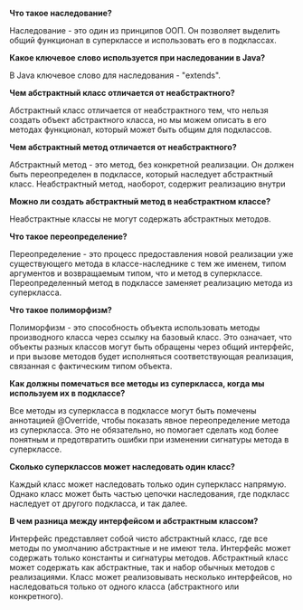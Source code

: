 **Что такое наследование?**

Наследование - это один из принципов ООП. Он позволяет выделить общий функционал в суперклассе и использовать его в подклассах.

**Какое ключевое слово используется при наследовании в Java?**

В Java ключевое слово для наследования - "extends".

**Чем абстрактный класс отличается от неабстрактного?**

Абстрактный класс отличается от неабстрактного тем, что нельзя создать объект абстрактного класса, но мы можем 
описать в его методах функционал, который может быть общим для подклассов.

**Чем абстрактный метод отличается от неабстрактного?**

Абстрактный метод - это метод, без конкретной реализации. Он должен быть переопределен в подклассе, 
который наследует абстрактный класс. Неабстрактный метод, наоборот, содержит реализацию внутри

**Можно ли создать абстрактный метод в неабстрактном классе?**

Неабстрактные классы не могут содержать абстрактных методов.

**Что такое переопределение?**

Переопределение - это процесс предоставления новой реализации уже существующего метода в классе-наследнике с тем же 
именем, типом аргументов и возвращаемым типом, что и метод в суперклассе. Переопределенный метод в подклассе заменяет реализацию метода из суперкласса.

**Что такое полиморфизм?**

Полиморфизм - это способность объекта использовать методы производного класса через ссылку на базовый класс. Это означает, что объекты разных классов могут быть обращены через общий интерфейс, и при вызове методов будет исполняться соответствующая реализация, связанная с фактическим типом объекта.

**Как должны помечаться все методы из суперкласса, когда мы используем их в подклассе?**

Все методы из суперкласса в подклассе могут быть помечены аннотацией @Override, чтобы показать явное переопределение метода из суперкласса. Это не обязательно, но помогает сделать код более понятным и предотвратить ошибки при изменении сигнатуры метода в суперклассе.

**Сколько суперклассов может наследовать один класс?**

Каждый класс может наследовать только один суперкласс напрямую. Однако класс может быть 
частью цепочки наследования, где подкласс наследует от другого подкласса, и так далее.

**В чем разница между интерфейсом и абстрактным классом?**

Интерфейс представляет собой чисто абстрактный класс, где все методы по умолчанию абстрактные и не имеют тела. Интерфейс может содержать только константы и сигнатуры методов. Абстрактный класс может содержать как абстрактные, так и набор обычных методов с реализациями. Класс может реализовывать несколько интерфейсов, но наследоваться только от одного класса (абстрактного или конкретного).